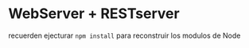 # WebServer + RESTserver

recuerden ejecturar ```npm install``` para reconstruir los modulos de Node
